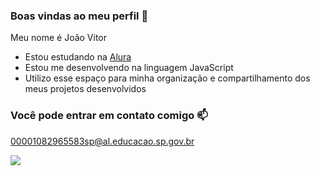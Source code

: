 ### Boas vindas ao meu perfil 🖤

Meu nome é João Vitor

- Estou estudando na [Alura](https://www.alura.com.br)
- Estou me desenvolvendo na linguagem JavaScript
- Utilizo esse espaço para minha organização e compartilhamento dos meus projetos desenvolvidos

### Você pode entrar em contato comigo 📫

00001082965583sp@al.educacao.sp.gov.br

![](https://media1.tenor.com/m/09WlS4upKgkAAAAC/irtfou-shrek.gif)
